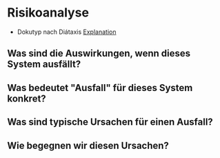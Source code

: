 # Risikoanalyse
- Dokutyp nach Diátaxis [Explanation](glossary.md#explanation)

## Was sind die Auswirkungen, wenn dieses System ausfällt?

## Was bedeutet "Ausfall" für dieses System konkret?

## Was sind typische Ursachen für einen Ausfall?

## Wie begegnen wir diesen Ursachen?
